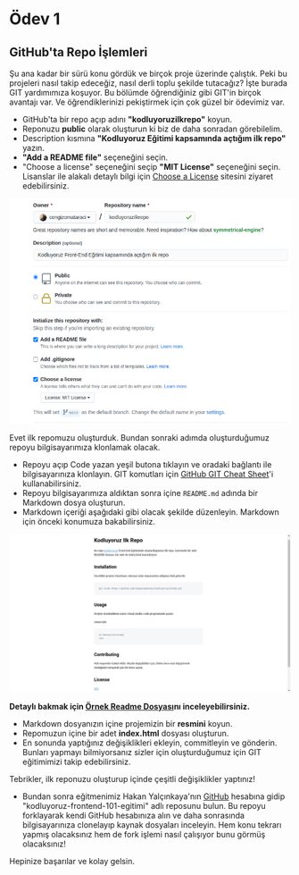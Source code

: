 # Ödev 1

## GitHub'ta Repo İşlemleri
Şu ana kadar bir sürü konu gördük ve birçok proje üzerinde çalıştık. Peki bu projeleri nasıl takip edeceğiz, nasıl derli toplu şekilde tutacağız? İşte burada GIT yardımımıza koşuyor. Bu bölümde öğrendiğiniz gibi GIT'in birçok avantajı var. Ve öğrendiklerinizi pekiştirmek için çok güzel bir ödevimiz var.

- GitHub'ta bir repo açıp adını **"kodluyoruzilkrepo"** koyun.
- Reponuzu **public** olarak oluşturun ki biz de daha sonradan görebilelim.
- Description kısmına **"Kodluyoruz Eğitimi kapsamında açtığım ilk repo"** yazın.
- **"Add a README file"** seçeneğini seçin.
- "Choose a license" seçeneğini seçip **"MIT License"** seçeneğini seçin. Lisanslar ile alakalı detaylı bilgi için [Choose a License](https://choosealicense.com/) sitesini ziyaret edebilirsiniz.

![GitHub](https://raw.githubusercontent.com/Kodluyoruz/taskforce/main/git/odev1/figures/github.png)

Evet ilk repomuzu oluşturduk. Bundan sonraki adımda oluşturduğumuz repoyu bilgisayarımıza klonlamak olacak.

- Repoyu açıp Code yazan yeşil butona tıklayın ve oradaki bağlantı ile bilgisayarınıza klonlayın. GIT komutları için [GitHub GIT Cheat Sheet](https://education.github.com/git-cheat-sheet-education.pdf)'i kullanabilirsiniz.
- Repoyu bilgisayarımıza aldıktan sonra içine `README.md` adında bir Markdown dosya oluşturun.
- Markdown içeriği aşağıdaki gibi olacak şekilde düzenleyin. Markdown için önceki konumuza bakabilirsiniz.

![markdown](https://raw.githubusercontent.com/Kodluyoruz/taskforce/main/git/odev1/figures/markdown.png)

**Detaylı bakmak için [Örnek Readme Dosyası](https://github.com/Kodluyoruz/taskforce/blob/main/git/odev1/ornekreadme.md)nı inceleyebilirsiniz.**

- Markdown dosyanızın içine projemizin bir **resmini** koyun.
- Repomuzun içine bir adet **index.html** dosyası oluşturun.
- En sonunda yaptığınız değişiklikleri ekleyin, commitleyin ve gönderin. Bunları yapmayı bilmiyorsanız sizler için oluşturduğumuz için GIT eğitimimizi takip edebilirsiniz.

Tebrikler, ilk reponuzu oluşturup içinde çeşitli değişiklikler yaptınız!

- Bundan sonra eğitmenimiz Hakan Yalçınkaya'nın [GitHub](https://github.com/hakanyalcinkaya) hesabına gidip "kodluyoruz-frontend-101-egitimi" adlı reposunu bulun. Bu repoyu forklayarak kendi GitHub hesabınıza alın ve daha sonrasında bilgisayarınıza clonelayıp kaynak dosyaları inceleyin. Hem konu tekrarı yapmış olacaksınız hem de fork işlemi nasıl çalışıyor bunu görmüş olacaksınız!

Hepinize başarılar ve kolay gelsin.
